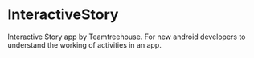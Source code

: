# InteractiveStory
Interactive Story app by Teamtreehouse. For new android developers to understand the working of activities in an app.
